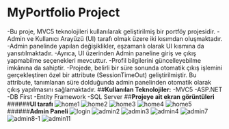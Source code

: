 # **MyPortfolio Project**
-Bu proje, MVC5 teknolojileri kullanılarak geliştirilmiş bir portföy projesidir.
-Admin ve Kullanıcı Arayüzü (UI) tarafı olmak üzere iki kısımdan oluşmaktadır.
-Admin panelinde yapılan değişiklikler, eşzamanlı olarak UI kısmına da yansıtılmaktadır.
-Ayrıca, UI üzerinden Admin paneline giriş ve çıkış yapmabilme seçenekleri mevcuttur.
-Profil bilgilerini güncelleyebilme imkânına da sahiptir.
-Projede, belirli bir süre sonunda otomatik çıkış işlemini gerçekleştiren özel bir attribute (SessionTimeOut) geliştirilmiştir. Bu attribute, tanımlanan süre dolduğunda admin panelinden otomatik olarak çıkış yapılmasını sağlamaktadır.
##**Kullanılan Teknolojiler:**
-MVC5
-ASP.NET
-DB First
-Entity Framework
-SQL Server
##**Projeye ait ekran görüntüleri**
######**UI tarafı**
![home1](https://github.com/user-attachments/assets/95100f3f-023a-4cf2-8bae-f1be60d2ef15)
![home2](https://github.com/user-attachments/assets/6799be52-e46e-4351-920b-ec57b71154f1)
![home3](https://github.com/user-attachments/assets/69b1baca-55d1-44de-ade5-2b48a261d289)
![home4](https://github.com/user-attachments/assets/ec07da7c-d5c0-4a9f-8bad-35bbc07d92f3)
![home5](https://github.com/user-attachments/assets/3c792c19-e5cb-4e88-8dbc-1c53d6f7fb4b)
######**Admin Paneli**
![login](https://github.com/user-attachments/assets/e12b2f53-4be8-48a7-8a8f-4c898bb2f021)
![admin2](https://github.com/user-attachments/assets/277b8efb-9b78-496d-aa5c-afd1549553b9)
![admin3](https://github.com/user-attachments/assets/db4dd239-cc7a-48ff-ae82-0dc98f016e51)
![admin4](https://github.com/user-attachments/assets/e23b66b4-82ad-43da-9039-f69a0bc7047a)
![admin7](https://github.com/user-attachments/assets/bef69538-dccd-4e95-9e8f-ddd27b2bfb08)
![admin8-1](https://github.com/user-attachments/assets/110ec65b-a57b-46e2-b224-25cbe2c3836f)
![admin11](https://github.com/user-attachments/assets/5b7f0f4d-e676-4d7b-9f2a-e9c5b4da74d6)
